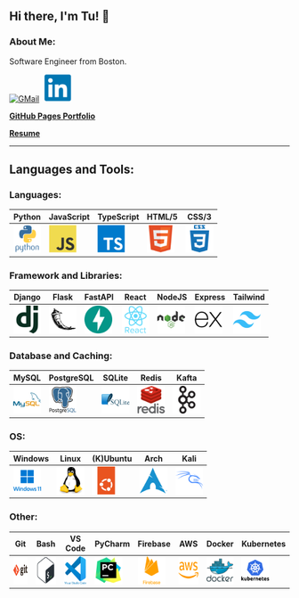 
## Hi there, I'm Tu! 👋

### About Me:

Software Engineer from Boston.

<p>
    <a href="mailto:tu.t.nguyen93@gmail.com"><img src="https://github.com/gilbarbara/logos/blob/main/logos/google-gmail.svg" title="GMail" alt="GMail" width="50" height="50"/></a>&nbsp;
    <a href="https://www.linkedin.com/in/tu-nguyen"><img src="https://github.com/devicons/devicon/blob/master/icons/linkedin/linkedin-original.svg" title="LinkedIn" alt="LinkedIn" width="50" height="50"/></a>&nbsp;
</p>

**[GitHub Pages Portfolio](https://tu-nguyen.github.io/)**

**[Resume](https://tu-nguyen.github.io/Tu%20Nguyen%20Resume.pdf)**

---

## Languages and Tools:
<div>

### Languages:

| Python | JavaScript | TypeScript |  HTML/5 | CSS/3 |
|------------|------------|------------|------------|------------|
| <img src="https://github.com/devicons/devicon/blob/master/icons/python/python-original-wordmark.svg" title="Python" alt="Python" width="50" height="50"/> | <img src="https://github.com/devicons/devicon/blob/master/icons/javascript/javascript-original.svg" title="JavaScript" alt="JavaScript" width="50" height="50"/> | <img src="https://github.com/devicons/devicon/blob/master/icons/typescript/typescript-original.svg" title="TypeScript" alt="TypeScript" width="50" height="50"/> | <img src="https://github.com/devicons/devicon/blob/master/icons/html5/html5-original.svg" title="HTML5" alt="HTML" width="50" height="50"/> | <img src="https://github.com/devicons/devicon/blob/master/icons/css3/css3-plain-wordmark.svg"  title="CSS3" alt="CSS" width="50" height="50"/> |

### Framework and Libraries:

| Django | Flask | FastAPI | React | NodeJS | Express | Tailwind |
|------------|------------|------------|------------|------------|------------|------------|
| <img src="https://github.com/devicons/devicon/blob/master/icons/django/django-plain.svg" title="Django" alt="Django" width="50" height="50"/> | <img src="https://github.com/devicons/devicon/blob/master/icons/flask/flask-original.svg" title="Flask" alt="Flask" width="50" height="50"/> | <img src="https://github.com/devicons/devicon/blob/master/icons/fastapi/fastapi-original.svg" title="FastAPI" alt="FastAPI" width="50" height="50"/> | <img src="https://github.com/devicons/devicon/blob/master/icons/react/react-original-wordmark.svg" title="React" alt="React" width="50" height="50"/> | <img src="https://github.com/devicons/devicon/blob/master/icons/nodejs/nodejs-original-wordmark.svg" title="NodeJS" alt="NodeJS" width="50" height="50"/> | <img src="https://github.com/devicons/devicon/blob/master/icons/express/express-original.svg" title="Express" alt="Express" width="50" height="50"/> | <img src="https://github.com/devicons/devicon/blob/master/icons/tailwindcss/tailwindcss-original.svg" title="Tailwind" alt="Tailwind" width="50" height="50"/> |

### Database and Caching:

| MySQL | PostgreSQL | SQLite | Redis | Kafta |
|------------|------------|------------|------------|------------|
| <img src="https://github.com/devicons/devicon/blob/master/icons/mysql/mysql-original-wordmark.svg" title="MySQL"  alt="MySQL" width="50" height="50"/> | <img src="https://github.com/devicons/devicon/blob/master/icons/postgresql/postgresql-original-wordmark.svg" title="PostgreSQL"  alt="PostgreSQL" width="50" height="50"/> | <img src="https://github.com/devicons/devicon/blob/master/icons/sqlite/sqlite-original-wordmark.svg" title="SQLite" alt="SQLite" width="50" height="50"/> | <img src="https://github.com/devicons/devicon/blob/master/icons/redis/redis-original-wordmark.svg" title="Redis"  alt="Redis" width="50" height="50"/>| <img src="https://github.com/devicons/devicon/blob/master/icons/apachekafka/apachekafka-original.svg" title="Kafta"  alt="Kafta" width="50" height="50"/> |

### OS:

| Windows | Linux | (K)Ubuntu | Arch | Kali |
|------------|------------|------------|------------|------------|
| <img src="https://github.com/devicons/devicon/blob/master/icons/windows11/windows11-original-wordmark.svg" title="Windows" alt="Windows" width="50" height="50"/> | <img src="https://github.com/devicons/devicon/blob/master/icons/linux/linux-original.svg" title="Linux" alt="Linux" width="50" height="50"/> | <img src="https://github.com/devicons/devicon/blob/master/icons/ubuntu/ubuntu-original.svg" title="Ubuntu" alt="Ubuntu" width="50" height="50"/> | <img src="https://github.com/devicons/devicon/blob/master/icons/archlinux/archlinux-original.svg" title="ArchLinux" alt="ArchLinux" width="50" height="50"/> | <img src="https://github.com/canaleal/devicon/blob/new-icon-kali-linux/icons/kalilinux/kalilinux-original-wordmark.svg" title="KaliLinux" alt="KaliLinux" width="50" height="50"/> |

### Other:

| Git | Bash | VS Code | PyCharm | Firebase | AWS | Docker | Kubernetes |
|------------|------------|------------|------------|------------|------------|------------|------------|
| <img src="https://github.com/devicons/devicon/blob/master/icons/git/git-original-wordmark.svg" title="Git" alt="Git" width="50" height="50"/> | <img src="https://github.com/devicons/devicon/blob/master/icons/bash/bash-original.svg" title="Bash" alt="Bash" width="50" height="50"/> | <img src="https://github.com/devicons/devicon/blob/master/icons/vscode/vscode-original-wordmark.svg" title="VSCode" alt="VSCode" width="50" height="50"/> | <img src="https://github.com/devicons/devicon/blob/master/icons/pycharm/pycharm-original.svg" title="PyCharm" alt="PyCharm" width="50" height="50"/> | <img src="https://github.com/devicons/devicon/blob/master/icons/firebase/firebase-plain-wordmark.svg" title="Firebase" alt="Firebase" width="50" height="50"/> | <img src="https://github.com/devicons/devicon/blob/master/icons/amazonwebservices/amazonwebservices-plain-wordmark.svg" title="AWS" alt="AWS" width="50" height="50"/> | <img src="https://github.com/devicons/devicon/blob/master/icons/docker/docker-original-wordmark.svg" title="Docker" alt="Docker" width="50" height="50"/> | <img src="https://github.com/devicons/devicon/blob/master/icons/kubernetes/kubernetes-original-wordmark.svg" title="Kubernetes" alt="Kubernetes" width="50" height="50"/> |

</div>
